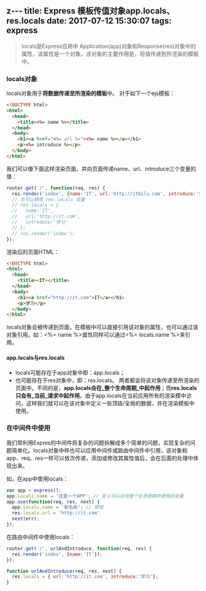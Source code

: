 z---
title: Express 模板传值对象app.locals、res.locals
date: 2017-07-12 15:30:07
tags: express
---
>locals是Express应用中 Application(app)对象和Response(res)对象中的属性，该属性是一个对象。该对象的主要作用是，将值传递到所渲染的模板中。

<!--more-->
### locals对象
locals对象用于**将数据传递至所渲染的模板**中。
对于如下一个ejs模板：
```html
<!DOCTYPE html>
<html>
  <head>
    <title><%= name %></title>
  </head>
  <body>
    <h1><a href="<%= url %>"><%= name %></a></h1>
    <p><%= introduce %></p>
  </body>
</html>
```

我们可以像下面这样渲染页面，并向页面传递name、url、introduce三个变量的值：
```js
router.get('/', function(req, res) {  
  res.render('index', {name:'IT', url:'http://itbilu.com', introduce:'学习'});
  // 也可以使用 res.locals 变量
  // res.locals = {
  //   name:'IT', 
  //   url:'http://it.com', 
  //   introduce:'学习'
  // };
  // res.render('index');
});
```

渲染后的页面HTML：
```html
<!DOCTYPE html>
<html>
  <head>
    <title><IT></title>
  </head>
  <body>
    <h1><a href="http://it.com">IT</a></h1>
    <p>学习</p>
  </body>
</html>

```
locals对象会被传递到页面，在模板中可以直接引用该对象的属性，也可以通过该对象引用。如：<%= name %>属性同样可以通过<%= locals.name %>来引用。

#### app.locals与res.locals

- locals可能存在于app对象中即：app.locals；
- 也可能存在于res对象中，即：res.locals。
两者都会将该对象传递至所渲染的页面中。不同的是，**app.locals会在_整个生命周期_中起作用**；而**res.locals只会有_当前_请求中起作用**。由于app.locals在当前应用所有的渲染模中访问，这样我们就可以在该对象中定义一些顶级/全局的数据，并在渲染模板中使用。

### 在中间件中使用
我们常利用Expres的中间件将复杂的问题拆解成多个简单的问题，实现复杂的问题简单化。locals对象中样也可以应用中间件或路由中间件中引用，该对象和app、req、res一样可以依次传递，添加或修改其属性值后，会在后面的处理中体现出来。

如，在app中使用locals：
```js
var app = express();
app.locals.name = '这是一个APP'; // 定义可以应用整个生命周期中使用的变量
app.use(function(req, res, next) {
  app.locals.name = '新名称'; // 修改
  res.locals.url = 'http://it.com'
  next(err);
});
```

在路由中间件中使用locals：
```js
router.get('/', urlAndIntroduce, function(req, res) {  
  res.render('index', {name:'IT'});
});

function urlAndIntroduce(req, res, next) {
  res.locals = { url:'http://it.com', introduce:'学习'};
}  

```
